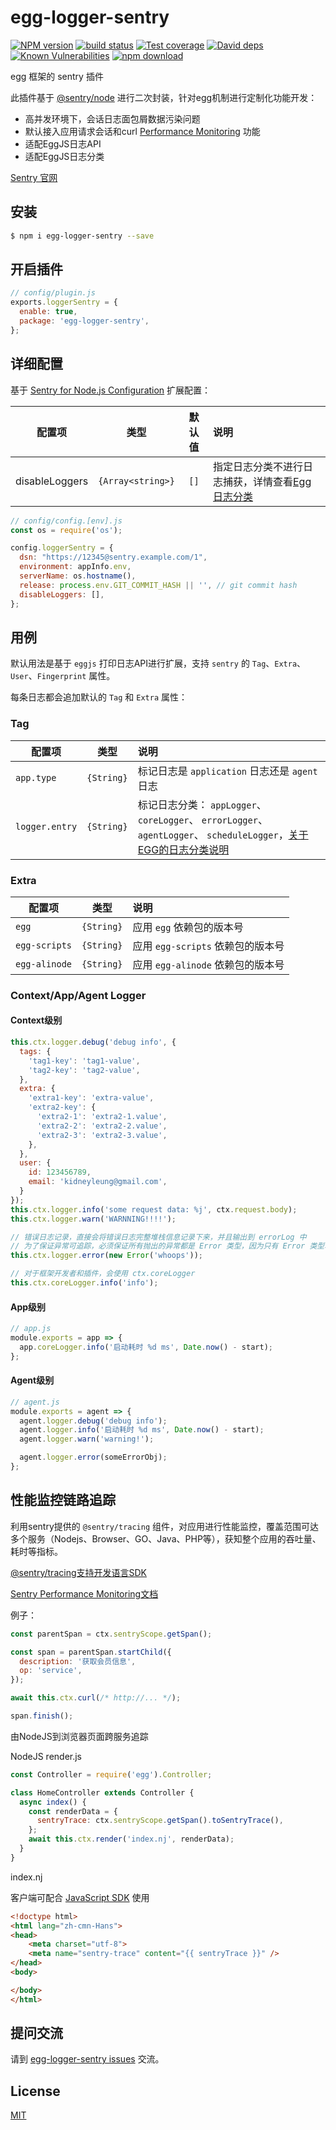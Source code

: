 # egg-logger-sentry

[![NPM version][npm-image]][npm-url]
[![build status][travis-image]][travis-url]
[![Test coverage][codecov-image]][codecov-url]
[![David deps][david-image]][david-url]
[![Known Vulnerabilities][snyk-image]][snyk-url]
[![npm download][download-image]][download-url]

[npm-image]: https://img.shields.io/npm/v/egg-logger-sentry.svg?style=flat-square
[npm-url]: https://npmjs.org/package/egg-logger-sentry
[travis-image]: https://img.shields.io/travis/kidneyleung/egg-logger-sentry.svg?style=flat-square
[travis-url]: https://app.travis-ci.com/github/kidneyleung/egg-logger-sentry
[codecov-image]: https://img.shields.io/codecov/c/github/kidneyleung/egg-logger-sentry.svg?style=flat-square
[codecov-url]: https://codecov.io/github/kidneyleung/egg-logger-sentry?branch=master
[david-image]: https://img.shields.io/david/kidneyleung/egg-logger-sentry.svg?style=flat-square
[david-url]: https://david-dm.org/kidneyleung/egg-logger-sentry
[snyk-image]: https://snyk.io/test/npm/egg-logger-sentry/badge.svg?style=flat-square
[snyk-url]: https://snyk.io/test/npm/egg-logger-sentry
[download-image]: https://img.shields.io/npm/dm/egg-logger-sentry.svg?style=flat-square
[download-url]: https://npmjs.org/package/egg-logger-sentry

egg 框架的 sentry 插件

此插件基于 [@sentry/node](https://docs.sentry.io/platforms/node/) 进行二次封装，针对egg机制进行定制化功能开发：

* 高并发环境下，会话日志面包屑数据污染问题
* 默认接入应用请求会话和curl [Performance Monitoring](https://docs.sentry.io/product/performance/) 功能
* 适配EggJS日志API
* 适配EggJS日志分类

[Sentry 官网](https://sentry.io/)


## 安装

```bash
$ npm i egg-logger-sentry --save
```

## 开启插件

```js
// config/plugin.js
exports.loggerSentry = {
  enable: true,
  package: 'egg-logger-sentry',
};
```


## 详细配置

基于 [Sentry for Node.js Configuration](https://docs.sentry.io/platforms/node/configuration/) 扩展配置：


| 配置项           |    类型    |   默认值  |   说明   |
| --------        |  :-----:  |  :----:  |  :----  |
| disableLoggers  | `{Array<string>}` |   `[]`   | 指定日志分类不进行日志捕获，详情查看[Egg日志分类](https://eggjs.org/zh-cn/core/logger.html#%E6%97%A5%E5%BF%97%E5%88%86%E7%B1%BB) |


```javascript
// config/config.[env].js
const os = require('os');

config.loggerSentry = {
  dsn: "https://12345@sentry.example.com/1",
  environment: appInfo.env,
  serverName: os.hostname(),
  release: process.env.GIT_COMMIT_HASH || '', // git commit hash
  disableLoggers: [],
};
```

## 用例

默认用法是基于 `eggjs` 打印日志API进行扩展，支持 `sentry` 的 `Tag`、`Extra`、`User`、`Fingerprint` 属性。

每条日志都会追加默认的 `Tag` 和 `Extra` 属性：

### Tag
| 配置项           |    类型         |   说明     |
| --------        |  :-----:       |  :----     |
| `app.type`      |  `{String}`    |   标记日志是 `application` 日志还是 `agent` 日志 |
| `logger.entry`  |  `{String}`    |   标记日志分类： `appLogger`、 `coreLogger`、 `errorLogger`、 `agentLogger`、 `scheduleLogger`，[关于EGG的日志分类说明](scheduleLogger)  |

### Extra

| 配置项           |    类型         |   说明     |
| --------        |  :-----:       |  :----     |
| `egg`          |  `{String}`    |   应用 `egg` 依赖包的版本号 |
| `egg-scripts`  |  `{String}`    |   应用 `egg-scripts` 依赖包的版本号  |
| `egg-alinode`  |  `{String}`    |   应用 `egg-alinode` 依赖包的版本号  |

### Context/App/Agent Logger

#### Context级别
```javascript
this.ctx.logger.debug('debug info', {
  tags: {
    'tag1-key': 'tag1-value',
    'tag2-key': 'tag2-value',
  },
  extra: {
    'extra1-key': 'extra-value',
    'extra2-key': {
      'extra2-1': 'extra2-1.value',
      'extra2-2': 'extra2-2.value',
      'extra2-3': 'extra2-3.value',
    },
  },
  user: {
    id: 123456789,
    email: 'kidneyleung@gmail.com',
  }
});
this.ctx.logger.info('some request data: %j', ctx.request.body);
this.ctx.logger.warn('WARNNING!!!!');

// 错误日志记录，直接会将错误日志完整堆栈信息记录下来，并且输出到 errorLog 中
// 为了保证异常可追踪，必须保证所有抛出的异常都是 Error 类型，因为只有 Error 类型才会带上堆栈信息，定位到问题。
this.ctx.logger.error(new Error('whoops'));

// 对于框架开发者和插件，会使用 ctx.coreLogger
this.ctx.coreLogger.info('info');
```


#### App级别
```javascript
// app.js
module.exports = app => {
  app.coreLogger.info('启动耗时 %d ms', Date.now() - start);
};
```


#### Agent级别
```javascript
// agent.js
module.exports = agent => {
  agent.logger.debug('debug info');
  agent.logger.info('启动耗时 %d ms', Date.now() - start);
  agent.logger.warn('warning!');

  agent.logger.error(someErrorObj);
};
```


## 性能监控链路追踪

利用sentry提供的 `@sentry/tracing` 组件，对应用进行性能监控，覆盖范围可达多个服务（Nodejs、Browser、GO、Java、PHP等），获知整个应用的吞吐量、耗时等指标。

[@sentry/tracing支持开发语言SDK](https://docs.sentry.io/product/performance/getting-started/)

[Sentry Performance Monitoring文档](https://docs.sentry.io/product/performance/)


例子：
```javascript
const parentSpan = ctx.sentryScope.getSpan();

const span = parentSpan.startChild({
  description: '获取会员信息',
  op: 'service',
});

await this.ctx.curl(/* http://... */);

span.finish();
```

由NodeJS到浏览器页面跨服务追踪

NodeJS render.js
```javascript
const Controller = require('egg').Controller;

class HomeController extends Controller {
  async index() {
    const renderData = {
      sentryTrace: ctx.sentryScope.getSpan().toSentryTrace(),
    };
    await this.ctx.render('index.nj', renderData);
  }
}
```

index.nj

客户端可配合 [JavaScript SDK](https://docs.sentry.io/platforms/javascript/performance/)  使用

```html
<!doctype html>
<html lang="zh-cmn-Hans">
<head>
    <meta charset="utf-8">
    <meta name="sentry-trace" content="{{ sentryTrace }}" />
</head>
<body>

</body>
</html>
```


## 提问交流

请到 [egg-logger-sentry issues](https://github.com/kidneyleung/egg-logger-sentry/issues) 交流。

## License

[MIT](LICENSE)
